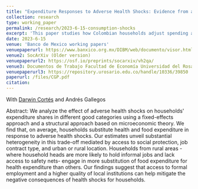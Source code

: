 ```yaml
---
title: "Expenditure Responses to Adverse Health Shocks: Evidence from a Panel of Colombian Households"
collection: research
type: working_paper
permalink: /research/2023-6-15-consumption-shocks
excerpt: 'This paper studies how Colombian households adjust spending after health shocks, finding a trade-off between food and health expenditures. The extent of this adjustment varies by social protection access, job formality, and rural or urban setting. Rural and informal households bear the greatest burden, highlighting the protective role of formal employment and strong institutions.'
date: 2023-6-15
venue: 'Banco de Mexico working papers'
venuepaperurl: https://www.banxico.org.mx/DIBM/web/documento/visor.html?clave=2025-03&locale=en
venue2: SocArXiv (Older version)
venuepaperurl2: https://osf.io/preprints/socarxiv/vh2qa/
venue3: Documentos de Trabajo Facultad de Economía Universidad del Rosario (Older version)
venuepaperurl3: https://repository.urosario.edu.co/handle/10336/39850
paperurl: /files/CGP.pdf
citation: 
---
```

With [Darwin Cortés](https://research-hub.urosario.edu.co/display/darwin-cortes-cortes) and Andrés Gallegos

Abstract: We analyze the effect of adverse health shocks on households' expenditure shares in different good categories using a fixed-effects approach and a structural approach based on microeconomic theory. We find that, on average, households substitute health and food expenditure in response to adverse health shocks. Our estimates unveil substantial heterogeneity in this trade-off mediated by access to social protection, job contract type, and urban or rural location. Households from rural areas -where household heads are more likely to hold informal jobs and lack access to safety nets- engage in more substitution of food expenditure for health expenditure than others. Our findings suggest that access to formal employment and a higher quality of local institutions can help mitigate the negative consequences of health shocks for households.

